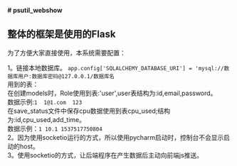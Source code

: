 **# psutil_webshow**
## 整体的框架是使用的Flask
为了方便大家直接使用，本系统需要配置：

1。链接本地数据库。
`app.config['SQLALCHEMY_DATABASE_URI'] = 'mysql://数据库用户:数据库密码@127.0.0.1/数据库名`<br>
用到的表：<br>
在创建models时，Role使用到表:'user',user表结构为:id,email,password。<br>
数据示例:`1  1@1.com  123`<br>
在save_status文件中保存cpu数据使用到表cpu_used;结构为:id,cpu_used,add_time。<br>
数据示例：`1 10.1 1537517750804`<br>
2。因为使用socketio运行的方式，所以使用pycharm启动时，控制台不会显示启动的host。<br>
3。使用socketio的方式，让后端程序在产生数据后主动向前端js推送。<br>
